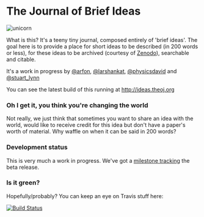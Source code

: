 The Journal of Brief Ideas
===========

![unicorn](https://cloud.githubusercontent.com/assets/4483/5155769/cc33e70e-725c-11e4-8462-8e77a7e438b1.jpg)

What is this? It's a teeny tiny journal, composed entirely of 'brief ideas'. The goal here is to provide a place for short ideas to be described (in 200 words or less), for these ideas to be archived (courtesy of [Zenodo](http://zenodo.org)), searchable and citable.

It's a work in progress by [@arfon](http://twitter.com/arfon), [@larshankat](http://twitter.com/larshankat), [@physicsdavid](http://twitter.com/physicsdavid) and [@stuart_lynn](http://twitter.com/stuart_lynn)

You can see the latest build of this running at http://ideas.theoj.org

### Oh I get it, you think you're changing the world

Not really, we just think that sometimes you want to share an idea with the world, would like to receive credit for this idea but don't have a paper's worth of material. Why waffle on when it can be said in 200 words?

### Development status

This is very much a work in progress. We've got a [milestone tracking](https://github.com/openjournals/brief-ideas/milestones) the beta release.

### Is it green?

Hopefully/probably? You can keep an eye on Travis stuff here:

[![Build Status](https://travis-ci.org/openjournals/brief-ideas.svg?branch=master)](https://travis-ci.org/openjournals/brief-ideas)
